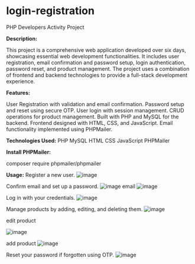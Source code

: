 # login-registration
PHP Developers Activity Project

**Description:**

This project is a comprehensive web application developed over six days, showcasing essential web development functionalities. It includes user registration, email confirmation and  password setup, login authentication, password reset, and product management. The project uses a combination of frontend and backend technologies to provide a full-stack development experience.

**Features:**

User Registration with validation and email confirmation.
Password setup and reset using secure OTP.
User login with session management.
CRUD operations for product management.
Built with PHP and MySQL for the backend.
Frontend designed with HTML, CSS, and JavaScript.
Email functionality implemented using PHPMailer.

**Technologies Used:**
PHP
MySQL
HTML
CSS
JavaScript
PHPMailer

**Install PHPMailer:**

composer require phpmailer/phpmailer

**Usage:**
Register a new user.
![image](https://github.com/Malinibalasubramaniyan/login-registration/assets/93629145/9ca31eb9-29a3-428b-8b69-9ccad994b0e4)

Confirm email and set up a password.
![image](https://github.com/Malinibalasubramaniyan/login-registration/assets/93629145/ee4995bb-6347-43b0-8623-20c3e569253c)
email
![image](https://github.com/Malinibalasubramaniyan/login-registration/assets/93629145/13bf4f5f-70bf-4a41-9d7e-b603cd2834ec)

Log in with your credentials.
![image](https://github.com/Malinibalasubramaniyan/login-registration/assets/93629145/f8c79091-50d5-464e-a225-0b55b5f291ae)

Manage products by adding, editing, and deleting them.
![image](https://github.com/Malinibalasubramaniyan/login-registration/assets/93629145/0f40ebec-7507-4e7a-a486-e91d883e8880)

edit product

![image](https://github.com/Malinibalasubramaniyan/login-registration/assets/93629145/ba71ba19-667f-4dd7-809a-01a9db9a3817)

add product
![image](https://github.com/Malinibalasubramaniyan/login-registration/assets/93629145/98fec485-ef92-4f3a-a1af-b835f5a8f724)

Reset your password if forgotten using OTP.
![image](https://github.com/Malinibalasubramaniyan/login-registration/assets/93629145/0de22f43-ce8a-444c-922c-59dbfaa99d49)

